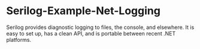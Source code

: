 # Serilog-Example-Net-Logging
Serilog provides diagnostic logging to files, the console, and elsewhere. It is easy to set up, has a clean API, and is portable between recent .NET platforms.
